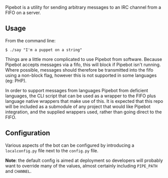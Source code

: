 Pipebot is a utility for sending arbitrary messages to an IRC channel from a FIFO on a server.

## Usage

From the command line:
~~~~
$ ./say "I'm a puppet on a string"
~~~~

Things are a little more complicated to use Pipebot from software.
Because Pipebot accepts messages via a fifo, this will block if Pipebot isn't running.
Where possible, messages should therefore be transmitted into the fifo using a non-block flag,
 however this is not supported in some languages (eg: PHP).

In order to support messages from languages Pipebot from deficient languages,
 the CLI script that can be used as a wrapper to the FIFO plus language
 native wrappers that make use of this.
It is expected that this repo will be included as a submodule of any project
 that would like Pipebot integration, and the supplied wrappers used,
 rather than going direct to the FIFO.

## Configuration

Various aspects of the bot can be configured by introducing a `localconfig.py`
 file next to the `config.py` file.

**Note**: the default config is aimed at deployment so developers will probably
 want to override many of the values, almost certainly including `PIPE_PATH`
 and `CHANNEL`.
